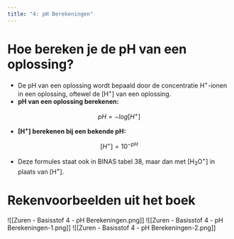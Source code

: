 ```yaml
---
title: "4: pH Berekeningen"
---
```

# Hoe bereken je de pH van een oplossing?
- De pH van een oplossing wordt bepaald door de concentratie H<sup>+</sup>-ionen in een oplossing, oftewel de \[H<sup>+</sup>\] van een oplossing.
- **pH van een oplossing berekenen:**
 
$$pH = -log[H^+]$$
- **\[H<sup>+</sup>\] berekenen bij een bekende pH:**
 
$$[H^{+}] = 10^{-pH}$$
- Deze formules staat ook in BINAS tabel 38, maar dan met \[H<sub>3</sub>O<sup>+</sup>\] in plaats van \[H<sup>+</sup>\].
# Rekenvoorbeelden uit het boek
![[Zuren - Basisstof 4 - pH Berekeningen.png]]
![[Zuren - Basisstof 4 - pH Berekeningen-1.png]]
![[Zuren - Basisstof 4 - pH Berekeningen-2.png]]